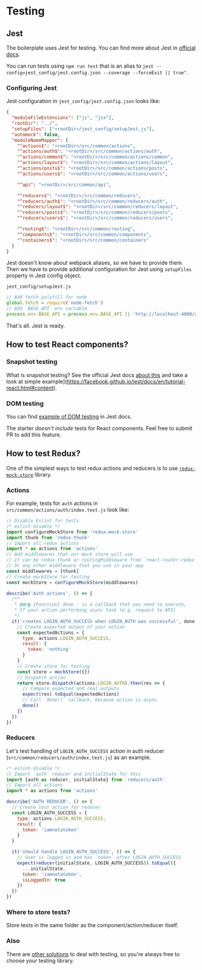 # Testing

## Jest

The boilerplate uses Jest for testing.
You can find more about Jest in [official docs](https://facebook.github.io/jest/).

You can run tests using `npm run test` that is an alias to `jest --config=jest_config/jest.config.json --coverage --forceExit || true"`.

### Configuring Jest

Jest configuration in `jest_config/jest.config.json` looks like:
```json
{
  "moduleFileExtensions": ["js", "jsx"],
  "rootDir": "../",
  "setupFiles": ["<rootDir>/jest_config/setupJest.js"],
  "automock": false,
  "moduleNameMapper": {
    "^actions$": "<rootDir>/src/common/actions",
    "^actions/auth$": "<rootDir>/src/common/actions/auth",
    "^actions/common$": "<rootDir>/src/common/actions/common",
    "^actions/layout$": "<rootDir>/src/common/actions/layout",
    "^actions/posts$": "<rootDir>/src/common/actions/posts",
    "^actions/users$": "<rootDir>/src/common/actions/users",

    "^api": "<rootDir>/src/common/api",

    "^reducers$": "<rootDir>/src/common/reducers",
    "^reducers/auth$": "<rootDir>/src/common/reducers/auth",
    "^reducers/layout$": "<rootDir>/src/common/reducers/layout",
    "^reducers/posts$": "<rootDir>/src/common/reducers/posts",
    "^reducers/users$": "<rootDir>/src/common/reducers/users",

    "^routing$": "<rootDir>/src/common/routing",
    "^components$": "<rootDir>/src/common/components",
    "^containers$": "<rootDir>/src/common/containers"
  }
}
```
Jest doesn't know about webpack aliases, so we have to provide them.   
Then we have to provide additional configuration for Jest using `setupFiles` property in Jest config object.

`jest_config/setupJest.js`
```js
// Add fetch polyfill for node
global.fetch = require('node-fetch')
// Add `BASE_API` env variable
process.env.BASE_API = process.env.BASE_API || 'http://localhost:4000/api/v1'
```

That's all. Jest is ready.

## How to test React components?

### Snapshot testing
What is snapshot testing? See the official Jest docs [about this](https://facebook.github.io/jest/docs/snapshot-testing.html) and take a look at simple example](https://facebook.github.io/jest/docs/en/tutorial-react.html#content).


### DOM testing
You can find [example of DOM testing](https://facebook.github.io/jest/docs/en/tutorial-react.html#dom-testing) in Jest docs.


The starter *doesn't include* tests for React components. Feel free to submit PR to add this feature.

## How to test Redux?

One of the simplest ways to test redux actions and reducers is to use [`redux-mock-store`](https://github.com/Metnew/react-semantic.ui-starter/blob/master/src/common/actions/auth/index.test.js) library.

### Actions
For example, tests for `auth` actions in `src/common/actions/auth/index.test.js` look like:
```js
// Disable Eslint for tests
/* eslint-disable */
import configureMockStore from 'redux-mock-store'
import thunk from 'redux-thunk'
// Import all redux actions
import * as actions from 'actions'
// Add middlewares that our mock store will use
// It can be redux-thunk or routingMiddleware from `react-router-redux`
// Or any other middleware that you use in your app
const middlewares = [thunk]
// Create mockStore for testing
const mockStore = configureMockStore(middlewares)

describe('Auth actions', () => {
  /**
   * @arg {Function} done - is a callback that you need to execute,
   * If your action performing async task (e.g. request to API)
   */
  it('creates LOGIN_AUTH_SUCCESS when LOGIN_AUTH was successful', done => {
    // Create expected output of your action
    const expectedActions = {
      type: actions.LOGIN_AUTH_SUCCESS,
      result: {
        token: 'nothing'
      }
    }
    // Create store for testing
    const store = mockStore({})
    // Dispatch action
    return store.dispatch(actions.LOGIN_AUTH).then(res => {
      // Compare expected and real outputs
      expect(res).toEqual(expectedActions)
      // Call `done()` callback, because action is async
      done()
    })
  })
})
```

### Reducers
Let's test handling of `LOGIN_AUTH_SUCCESS` action in auth reducer (`src/common/reducers/auth/index.test.js`) as an example.
```javascript
/* eslint-disable */
// Import `auth` reducer and initialState for this
import {auth as reducer, initialState} from 'reducers/auth'
// Import all actions
import * as actions from 'actions'

describe('AUTH REDUCER', () => {
  // Create test action for reducer
  const LOGIN_AUTH_SUCCESS = {
    type: actions.LOGIN_AUTH_SUCCESS,
    result: {
      token: 'iamnotatoken'
    }
  }

  it('should handle LOGIN_AUTH_SUCCESS', () => {
    // User is logged in and has `token` after LOGIN_AUTH_SUCCESS
    expect(reducer(initialState, LOGIN_AUTH_SUCCESS)).toEqual({
      ...initialState,
      token: 'iamnotatoken',
      isLoggedIn: true
    })
  })
})
```

### Where to store tests?
Store tests in the same folder as the component/action/reducer itself.

### Also
There are [other solutions](https://github.com/brillout/awesome-react-components#test) to deal with testing, so you're always free to choose your testing library.
